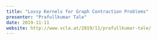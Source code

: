 ```yaml
---
title: "Lossy Kernels for Graph Contraction Problems"
presenter: "Prafullkumar Tale"
date: 2019-11-11
website: http://www.vcla.at/2019/11/prafullkumar-tale/
---
```


<!--
Custom content goes here.
-->